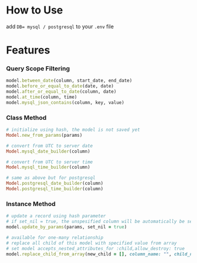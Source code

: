 # How to Use
add `DB= mysql / postgresql` to your `.env` file

# Features

### Query Scope Filtering
```ruby
model.between_date(column, start_date, end_date)
model.before_or_equal_to_date(date, date)
model.after_or_equal_to_date(column, date)
model.at_time(column, time)
model.mysql_json_contains(column, key, value)
```

### Class Method
```ruby
# initialize using hash, the model is not saved yet
Model.new_from_params(params)

# convert from UTC to server date
Model.mysql_date_builder(column)

# convert from UTC to server time
Model.mysql_time_builder(column)

# same as above but for postgresql
Model.postgresql_date_builder(column)
Model.postgresql_time_builder(column)
```

### Instance Method
```ruby
# update a record using hash parameter
# if set_nil = true, the unspesified column will be automatically be set to nil
model.update_by_params(params, set_nil = true)

# available for one-many relationship
# replace all child of this model with specified value from array
# set model accepts_nested_attributes_for :child,allow_destroy: true
model.replace_child_from_array(new_child = [], column_name: "", child_name: "")
```
